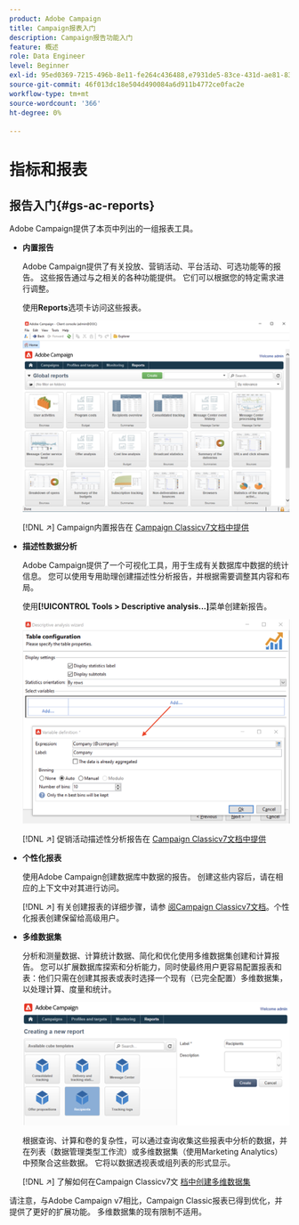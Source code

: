 ```yaml
---
product: Adobe Campaign
title: Campaign报表入门
description: Campaign报告功能入门
feature: 概述
role: Data Engineer
level: Beginner
exl-id: 95ed0369-7215-496b-8e11-fe264c436488,e7931de5-83ce-431d-ae81-83793d257550
source-git-commit: 46f013dc18e504d490084a6d911b4772ce0fac2e
workflow-type: tm+mt
source-wordcount: '366'
ht-degree: 0%

---
```


# 指标和报表

## 报告入门{#gs-ac-reports}

Adobe Campaign提供了本页中列出的一组报表工具。

* **内置报告**

   Adobe Campaign提供了有关投放、营销活动、平台活动、可选功能等的报告。 这些报告通过与之相关的各种功能提供。 它们可以根据您的特定需求进行调整。

   使用&#x200B;**Reports**&#x200B;选项卡访问这些报表。

   ![](assets/built-in-reports.png)

   [!DNL :arrow_upper_right:] Campaign内置报告在 [Campaign Classicv7文档中提供](https://experienceleague.adobe.com/docs/campaign-classic/using/reporting/accessing-built-in-reports/about-campaign-built-in-reports.html)

* **描述性数据分析**

   Adobe Campaign提供了一个可视化工具，用于生成有关数据库中数据的统计信息。 您可以使用专用助理创建描述性分析报告，并根据需要调整其内容和布局。

   使用&#x200B;**[!UICONTROL Tools > Descriptive analysis...]**&#x200B;菜单创建新报告。

   ![](assets/desc-analysis-report.png)

   [!DNL :arrow_upper_right:] 促销活动描述性分析报告在 [Campaign Classicv7文档中提供](https://experienceleague.adobe.com/docs/campaign-classic/using/reporting/analyzing-populations/about-descriptive-analysis.html)

* **个性化报表**

   使用Adobe Campaign创建数据库中数据的报告。 创建这些内容后，请在相应的上下文中对其进行访问。

   [!DNL :arrow_upper_right:] 有关创建报表的详细步骤，请参 [阅Campaign Classicv7文档](https://experienceleague.adobe.com/docs/campaign-classic/using/reporting/creating-new-reports/about-reports-creation-in-campaign.html)。个性化报表创建保留给高级用户。

* **多维数据集**

   分析和测量数据、计算统计数据、简化和优化使用多维数据集创建和计算报告。  您可以扩展数据库探索和分析能力，同时使最终用户更容易配置报表和表：他们只需在创建其报表或表时选择一个现有（已完全配置）多维数据集，以处理计算、度量和统计。

   ![](assets/create-a-report.png)

   根据查询、计算和卷的复杂性，可以通过查询收集这些报表中分析的数据，并在列表（数据管理类型工作流）或多维数据集（使用Marketing Analytics）中预聚合这些数据。 它将以数据透视表或组列表的形式显示。

   [!DNL :arrow_upper_right:] 了解如何在Campaign Classicv7文 [档中创建多维数据集](https://experienceleague.adobe.com/docs/campaign-classic/using/reporting/designing-reports-with-cubes/about-cubes.html)


请注意，与Adobe Campaign v7相比，Campaign Classic报表已得到优化，并提供了更好的扩展功能。 多维数据集的现有限制不适用。

